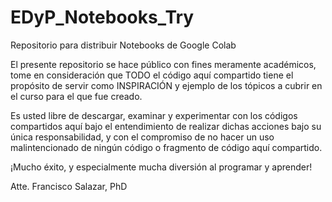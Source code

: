 # EDyP_Notebooks_Try
Repositorio para distribuir Notebooks de Google Colab

El presente repositorio se hace público con fines meramente académicos, tome en consideración que TODO el código aquí compartido tiene el propósito de servir como INSPIRACIÓN y ejemplo de los tópicos a cubrir en el curso para el que fue creado.

Es usted libre de descargar, examinar y experimentar con los códigos compartidos aquí bajo el entendimiento de realizar dichas acciones bajo su única responsabilidad, y con el compromiso de no hacer un uso malintencionado de ningún código o fragmento de código aquí compartido.

¡Mucho éxito, y especialmente mucha diversión al programar y aprender!

Atte.
Francisco Salazar, PhD
